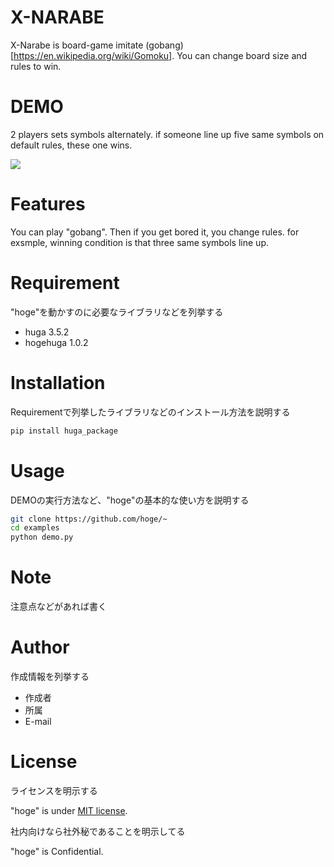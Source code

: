 
# X-NARABE

X-Narabe is board-game imitate (gobang)[https://en.wikipedia.org/wiki/Gomoku]. You can change board size and rules to win. 

# DEMO

2 players sets symbols alternately. if someone line up five same symbols on default rules, these one wins.

![](https://i.gyazo.com/e842da421d76dbaeb028e350b8e31f8c.gif)
# Features

You can play "gobang". Then if you get bored it, you change rules. for exsmple, winning condition is that three same symbols line up.

# Requirement

"hoge"を動かすのに必要なライブラリなどを列挙する

* huga 3.5.2
* hogehuga 1.0.2

# Installation

Requirementで列挙したライブラリなどのインストール方法を説明する

```bash
pip install huga_package
```

# Usage

DEMOの実行方法など、"hoge"の基本的な使い方を説明する

```bash
git clone https://github.com/hoge/~
cd examples
python demo.py
```

# Note

注意点などがあれば書く

# Author

作成情報を列挙する

* 作成者
* 所属
* E-mail

# License
ライセンスを明示する

"hoge" is under [MIT license](https://en.wikipedia.org/wiki/MIT_License).

社内向けなら社外秘であることを明示してる

"hoge" is Confidential.